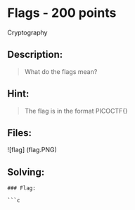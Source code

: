 # Flags - 200 points
Cryptography

## Description:
> What do the flags mean?

## Hint:
> The flag is in the format PICOCTF{}

## Files:
![flag] (flag.PNG)

## Solving:


```
### Flag: 

```c

```

